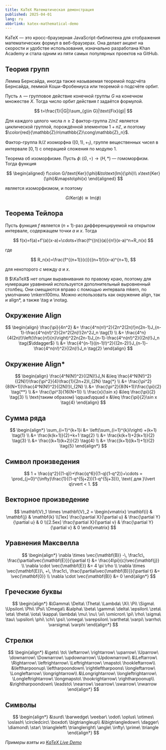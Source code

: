```yaml
---
title: KaTeX Математическая демонстрация
published: 2025-04-01
lang: ru
abbrlink: katex-mathematical-demo
---
```


KaTeX — это кросс-браузерная JavaScript-библиотека для отображения математических формул в веб-браузерах. Она делает акцент на скорости и удобстве использования, изначально разработана Khan Academy и стала одним из пяти самых популярных проектов на GitHub.

## Теория групп

Лемма Бернсайда, иногда также называемая теоремой подсчёта Бернсайда, леммой Коши-Фробениуса или теоремой о подсчёте орбит.

Пусть $\wedge$ — групповое действие конечной группы $G$ на конечном множестве $X$. Тогда число орбит действия $t$ задаётся формулой.

$$
t=\frac{1}{|G|}\sum_{g\in G}|\text{Fix}(g)|
$$

Для каждого целого числа $n\ge2$ фактор-группа $\mathbb{Z}/n\mathbb{Z}$ является циклической группой, порождённой элементом $1+n\mathbb{Z}$, и поэтому $\color{red}{\mathbb{Z}/n\mathbb{Z}\cong\mathbb{Z}_n}$.

Фактор-группа $\mathbb{R}/\mathbb{Z}$ изоморфна $([0,1),+_1)$, группе вещественных чисел в интервале $[0,1)$ с операцией сложения по модулю 1.

Теорема об изоморфизме. Пусть $\phi\colon(G,\circ)\to(H,*)$ — гомоморфизм. Тогда функция

$$
\begin{aligned}
f\colon G/\text{Ker}(\phi)&\to\text{Im}(\phi)\\
x\text{Ker}(\phi)&\mapsto\phi(x)
\end{aligned}
$$

является изоморфизмом, и поэтому

$$
G/\text{Ker}(\phi)\cong \text{Im}(\phi)
$$

## Теорема Тейлора

Пусть функция $f$ является $(n+1)$-раз дифференцируемой на открытом интервале, содержащем точки $a$ и $x$. Тогда

$$
 f(x)=f(a)+f'(a)(x-a)+\cdots+\frac{f^{(n)}(a)}{n!}(x-a)^n+R_n(x)
$$

где

$$
 R_n(x)=\frac{f^{(n+1)}(c)}{(n+1)!}(x-a)^{n+1},
$$

для некоторого $c$ между $a$ и $x$.

В $\KaTeX$ нет опции выравнивания по правому краю, поэтому для нумерации уравнений используется дополнительный выровненный столбец. Они смещаются вправо с помощью интервала mkern, по умолчанию \mkern100mu. Можно использовать как окружение align, так и align*, а также \tag и \notag.

## Окружение Align

$$
\begin{align}
\frac{\pi}{4n^2} &= \frac{4^n(n!)^2}{2n^2(2n)!}n(2n-1)J_{n-1}-\frac{4^n(n!)^2}{2n^2(2n)!}2n^2J_n \tag{1} \\
&= \frac{4^n}{4(2n)!}\left(\frac{n!}{n}\right)^22n(2n-1)J_{n-1}-\frac{4^n(n!)^2}{(2n)!}J_n \tag{$\ddagger$} \\
&= \frac{4^{n-1}((n-1)!)^2}{(2n-2)!}J_{n-1}-\frac{4^n(n!)^2}{(2n)!}J_n \tag{2}
\end{align}
$$

## Окружение Align*

$$
\begin{align}
\frac{4^N(N!)^2}{(2N)!}J_N &\leq \frac{4^N(N!)^2}{(2N)!}\frac{\pi^2}{4}\frac{1}{2n+2}I_{2N} \tag{*} \\
&= \frac{\pi^2}{8(N+1)}\frac{4^N(N!)^2}{(2N)!}I_{2N} \\
&= \frac{\pi^2}{8(N+1)}\frac{\pi}{2} \tag{**} \\
&= \frac{\pi^3}{16(N+1)} \\
\frac{x}{\sin x} &\leq \frac{\pi}{2} \tag{3} \\
\text{таким образом} \qquad\qquad x &\leq \frac{\pi}{2}\sin x \tag{4}
\end{align}
$$

## Сумма ряда

$$
\begin{align*}
\sum_{i=1}^{k+1}i &= \left(\sum_{i=1}^{k}i\right) +(k+1) \tag{1} \\
&= \frac{k(k+1)}{2}+k+1 \tag{2} \\
&= \frac{k(k+1)+2(k+1)}{2} \tag{3} \\
&= \frac{(k+1)(k+2)}{2} \tag{4} \\
&= \frac{(k+1)((k+1)+1)}{2} \tag{5}
\end{align*}
$$

## Символ произведения

$$
1 + \frac{q^2}{(1-q)}+\frac{q^6}{(1-q)(1-q^2)}+\cdots
= \prod_{j=0}^{\infty}\frac{1}{(1-q^{5j+2})(1-q^{5j+3})},
\text{ для }\lvert q\rvert < 1.
$$

## Векторное произведение

$$
\mathbf{V}_1 \times \mathbf{V}_2 = \begin{vmatrix}
\mathbf{i} & \mathbf{j} & \mathbf{k} \\[1ex]
\frac{\partial X}{\partial u} & \frac{\partial Y}{\partial u} & 0 \\[2.5ex]
\frac{\partial X}{\partial v} & \frac{\partial Y}{\partial v} & 0
\end{vmatrix}
$$

## Уравнения Максвелла

$$
\begin{align*}
\nabla \times \vec{\mathbf{B}} -\, \frac1c\, \frac{\partial\vec{\mathbf{E}}}{\partial t} &= \frac{4\pi}{c}\vec{\mathbf{j}} \\
\nabla \cdot \vec{\mathbf{E}} &= 4 \pi \rho \\
\nabla \times \vec{\mathbf{E}}\, +\, \frac1c\, \frac{\partial\vec{\mathbf{B}}}{\partial t} &= \vec{\mathbf{0}} \\
\nabla \cdot \vec{\mathbf{B}} &= 0
\end{align*}
$$

## Греческие буквы

$$
\begin{align*}
&\Gamma\ \Delta\ \Theta\ \Lambda\ \Xi\ \Pi\ \Sigma\ \Upsilon\ \Phi\ \Psi\ \Omega\\
&\alpha\ \beta\ \gamma\ \delta\ \epsilon\ \zeta\ \eta\ \theta\ \iota\ \kappa\ \lambda\ \mu\ \nu\ \xi\ \omicron\ \pi\ \rho\ \sigma\ \tau\ \upsilon\ \phi\ \chi\ \psi\ \omega\ \varepsilon\ \vartheta\ \varpi\ \varrho\ \varsigma\ \varphi
\end{align*}
$$

## Стрелки

$$
\begin{align*}
&\gets\ \to\ \leftarrow\ \rightarrow\ \uparrow\ \Uparrow\ \downarrow\ \Downarrow\ \updownarrow\ \Updownarrow\\
&\Leftarrow\ \Rightarrow\ \leftrightarrow\ \Leftrightarrow\ \mapsto\ \hookleftarrow\\
&\leftharpoonup\ \leftharpoondown\ \rightleftharpoons\ \longleftarrow\ \Longleftarrow\ \longrightarrow\\
&\Longrightarrow\ \longleftrightarrow\ \Longleftrightarrow\ \longmapsto\ \hookrightarrow\ \rightharpoonup\\
&\rightharpoondown\ \leadsto\ \nearrow\ \searrow\ \swarrow\ \nwarrow
\end{align*}
$$

## Символы

$$
\begin{align*}
&\surd\ \barwedge\ \veebar\ \odot\ \oplus\ \otimes\ \oslash\ \circledcirc\ \boxdot\ \bigtriangleup\\
&\bigtriangledown\ \dagger\ \diamond\ \star\ \triangleleft\ \triangleright\ \angle\ \infty\ \prime\ \triangle
\end{align*}
$$

*Примеры взяты из [KaTeX Live Demo](https://sixthform.info/katex/examples/demo.html)*
